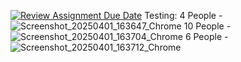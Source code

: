 [![Review Assignment Due Date](https://classroom.github.com/assets/deadline-readme-button-22041afd0340ce965d47ae6ef1cefeee28c7c493a6346c4f15d667ab976d596c.svg)](https://classroom.github.com/a/W2_TH6Rw)
Testing: 
4 People - 
![Screenshot_20250401_163647_Chrome](https://github.com/user-attachments/assets/cb5bc944-5056-44f5-aa50-86a7fff1263a)
10 People - 
![Screenshot_20250401_163704_Chrome](https://github.com/user-attachments/assets/4bcfe23e-3210-490a-8339-e1c9c0a1ed61)
6 People - 
![Screenshot_20250401_163712_Chrome](https://github.com/user-attachments/assets/53c869f8-1c2a-4783-ba76-694ede7deca8)
